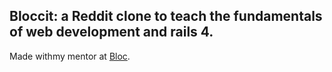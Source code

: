 ## Bloccit: a Reddit clone to teach the fundamentals of web development and rails 4.

Made withmy mentor at [Bloc](http://bloc.io).


